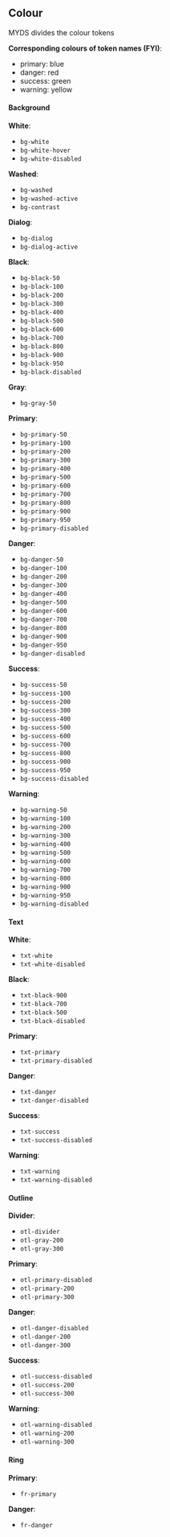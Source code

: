 ## Colour
MYDS divides the colour tokens

**Corresponding colours of token names (FYI)**:
- primary: blue
- danger: red
- success: green
- warning: yellow


#### Background

**White**:
- `bg-white`
- `bg-white-hover`
- `bg-white-disabled`

**Washed**:
- `bg-washed`
- `bg-washed-active`
- `bg-contrast`

**Dialog**:
- `bg-dialog`
- `bg-dialog-active`

**Black**:
- `bg-black-50`
- `bg-black-100`
- `bg-black-200`
- `bg-black-300`
- `bg-black-400`
- `bg-black-500`
- `bg-black-600`
- `bg-black-700`
- `bg-black-800`
- `bg-black-900`
- `bg-black-950`
- `bg-black-disabled`

**Gray**:
- `bg-gray-50`

**Primary**:
- `bg-primary-50`
- `bg-primary-100`
- `bg-primary-200`
- `bg-primary-300`
- `bg-primary-400`
- `bg-primary-500`
- `bg-primary-600`
- `bg-primary-700`
- `bg-primary-800`
- `bg-primary-900`
- `bg-primary-950`
- `bg-primary-disabled`

**Danger**:
- `bg-danger-50`
- `bg-danger-100`
- `bg-danger-200`
- `bg-danger-300`
- `bg-danger-400`
- `bg-danger-500`
- `bg-danger-600`
- `bg-danger-700`
- `bg-danger-800`
- `bg-danger-900`
- `bg-danger-950`
- `bg-danger-disabled`

**Success**:
- `bg-success-50`
- `bg-success-100`
- `bg-success-200`
- `bg-success-300`
- `bg-success-400`
- `bg-success-500`
- `bg-success-600`
- `bg-success-700`
- `bg-success-800`
- `bg-success-900`
- `bg-success-950`
- `bg-success-disabled`

**Warning**:
- `bg-warning-50`
- `bg-warning-100`
- `bg-warning-200`
- `bg-warning-300`
- `bg-warning-400`
- `bg-warning-500`
- `bg-warning-600`
- `bg-warning-700`
- `bg-warning-800`
- `bg-warning-900`
- `bg-warning-950`
- `bg-warning-disabled`


#### Text

**White**:
- `txt-white`
- `txt-white-disabled`

**Black**:
- `txt-black-900`
- `txt-black-700`
- `txt-black-500`
- `txt-black-disabled`

**Primary**:
- `txt-primary`
- `txt-primary-disabled`

**Danger**:
- `txt-danger`
- `txt-danger-disabled`

**Success**:
- `txt-success`
- `txt-success-disabled`

**Warning**:
- `txt-warning`
- `txt-warning-disabled`


#### Outline

**Divider**:
- `otl-divider`
- `otl-gray-200`
- `otl-gray-300`

**Primary**:
- `otl-primary-disabled`
- `otl-primary-200`
- `otl-primary-300`

**Danger**:
- `otl-danger-disabled`
- `otl-danger-200`
- `otl-danger-300`

**Success**:
- `otl-success-disabled`
- `otl-success-200`
- `otl-success-300`

**Warning**:
- `otl-warning-disabled`
- `otl-warning-200`
- `otl-warning-300`


#### Ring

**Primary**:
- `fr-primary`

**Danger**:
- `fr-danger`
